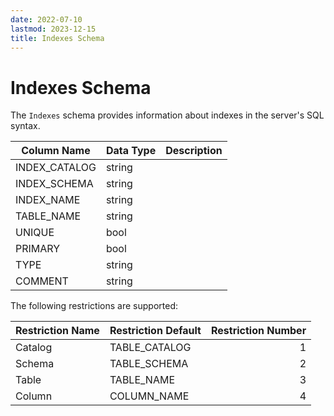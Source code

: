 ```yaml
---
date: 2022-07-10
lastmod: 2023-12-15
title: Indexes Schema
---
```


# Indexes Schema

The `Indexes` schema provides information about indexes in the server's SQL syntax.

Column Name | Data Type | Description
--- | --- | ---
INDEX_CATALOG | string | 
INDEX_SCHEMA | string | 
INDEX_NAME | string | 
TABLE_NAME | string | 
UNIQUE | bool | 
PRIMARY | bool | 
TYPE | string | 
COMMENT | string | 

The following restrictions are supported:

Restriction Name | Restriction Default | Restriction Number
--- | --- | --:
Catalog | TABLE_CATALOG | 1
Schema | TABLE_SCHEMA | 2
Table | TABLE_NAME | 3
Column | COLUMN_NAME | 4

